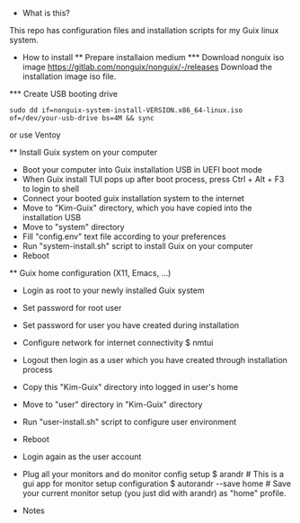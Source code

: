 * What is this?

This repo has configuration files and installation scripts for my Guix linux system.  

* How to install
** Prepare installaion medium
*** Download nonguix iso image
https://gitlab.com/nonguix/nonguix/-/releases
Download the installation image iso file.

*** Create USB booting drive

````
sudo dd if=nonguix-system-install-VERSION.x86_64-linux.iso of=/dev/your-usb-drive bs=4M && sync
````
or use Ventoy

** Install Guix system on your computer
- Boot your computer into Guix installation USB in UEFI boot mode
- When Guix install TUI pops up after boot process, press Ctrl + Alt + F3 to login to shell
- Connect your booted guix installation system to the internet
- Move to "Kim-Guix" directory, which you have copied into the installation USB
- Move to "system" directory
- Fill "config.env" text file according to your preferences
- Run "system-install.sh" script to install Guix on your computer
- Reboot

** Guix home configuration (X11, Emacs, ...)
- Login as root to your newly installed Guix system
- Set password for root user
- Set password for user you have created during installation
- Configure network for internet connectivity
  $ nmtui
  
- Logout then login as a user which you have created through installation process
- Copy this "Kim-Guix" directory into logged in user's home
- Move to "user" directory in "Kim-Guix" directory
- Run "user-install.sh" script to configure user environment
- Reboot
- Login again as the user account
- Plug all your monitors and do monitor config setup
  $ arandr                 # This is a gui app for monitor setup configuration
  $ autorandr --save home  # Save your current monitor setup (you just did with arandr) as "home" profile.

* Notes
